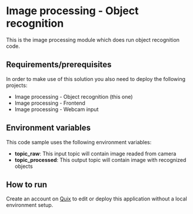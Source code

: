 # Image processing - Object recognition

This is the image processing module which does run object recognition code.

## Requirements/prerequisites

In order to make use of this solution you also need to deploy the following projects:
 - Image processing - Object recognition (this one)
 - Image processing - Frontend
 - Image processing - Webcam input

## Environment variables

This code sample uses the following environment variables:

- **topic_raw**: This input topic will contain image readed from camera
- **topic_processed**: This output topic will contain image with recognized objects

## How to run
Create an account on [Quix](https://portal.platform.quix.ai/self-sign-up?xlink=github) to edit or deploy this application without a local environment setup.

